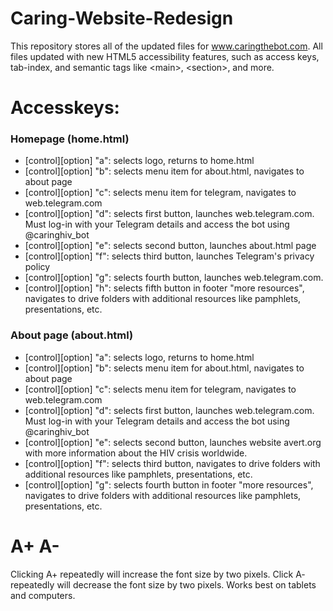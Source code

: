 # Caring-Website-Redesign
This repository stores all of the updated files for www.caringthebot.com. All files updated with new HTML5 accessibility features, such as access keys, tab-index, and semantic tags like &lt;main>, &lt;section>, and more.

# Accesskeys:
### Homepage (home.html)
- [control][option] "a": selects logo, returns to home.html
- [control][option] "b": selects menu item for about.html, navigates to about page
- [control][option] "c": selects menu item for telegram, navigates to web.telegram.com
- [control][option] "d": selects first button, launches web.telegram.com. Must log-in with your Telegram details and access the bot using @caringhiv_bot
- [control][option] "e": selects second button, launches about.html page
- [control][option] "f": selects third button, launches Telegram's privacy policy
- [control][option] "g": selects fourth button, launches web.telegram.com. 
- [control][option] "h": selects fifth button in footer "more resources", navigates to drive folders with additional resources like pamphlets, presentations, etc. 

### About page (about.html)
- [control][option] "a": selects logo, returns to home.html
- [control][option] "b": selects menu item for about.html, navigates to about page
- [control][option] "c": selects menu item for telegram, navigates to web.telegram.com
- [control][option] "d": selects first button, launches web.telegram.com. Must log-in with your Telegram details and access the bot using @caringhiv_bot
- [control][option] "e": selects second button, launches website avert.org with more information about the HIV crisis worldwide.
- [control][option] "f": selects third button, navigates to drive folders with additional resources like pamphlets, presentations, etc. 
- [control][option] "g": selects fourth button in footer "more resources", navigates to drive folders with additional resources like pamphlets, presentations, etc. 

# A+ A-
Clicking A+ repeatedly will increase the font size by two pixels. Click A- repeatedly will decrease the font size by two pixels. Works best on tablets and computers.

